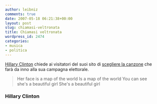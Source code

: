 ```yaml
---
author: leibniz
comments: true
date: 2007-05-18 06:21:38+00:00
layout: post
slug: chiamasi-veltronata
title: Chiamasi veltronata
wordpress_id: 2474
categories:
- musica
- politica
---
```


[Hillary Clinton](http://www.hillaryclinton.com/action/spotlight/?sc=8) chiede ai visitatori del suoi sito di [scegliere la canzone](http://www.repubblica.it/2007/05/sezioni/esteri/elezioni-usa/elezioni-usa/elezioni-usa.html) che farà da inno alla sua campagna elettorale.


> Her face is a map of the world
Is a map of the world
You can see she's a beautiful girl
She's a beautiful girl




### Hillary Clinton
